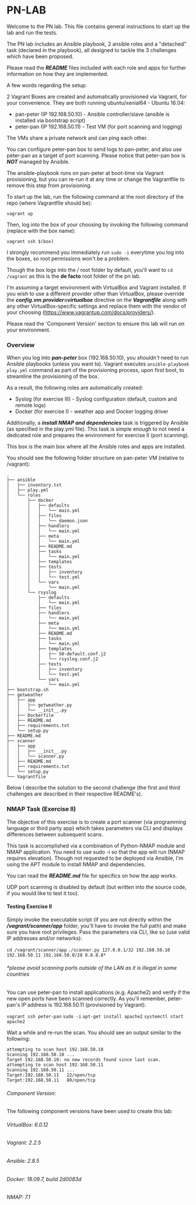 # PN-LAB

Welcome to the PN lab. This file contains general instructions to start up the lab and run the tests.

The PN lab includes an Ansible playbook, 2 ansible roles and a "detached" task (declared in the playbook), all designed to tackle the 3 challenges which have been proposed.

Please read the __*README*__ files included with each role and apps for further information on how they are implemented.

A few words regarding the setup:

2 Vagrant Boxes are created and automatically provisioned via Vagrant, for your convenience.
They are both running ubuntu/xenial64 - Ubuntu 16.04:
* pan-peter (IP 192.168.50.10) - Ansible controller/slave (ansible is installed via bootstrap script)
* peter-pan (IP 192.168.50.11) - Test VM (for port scanning and logging)

The VMs share a private network and can ping each other.

You can configure peter-pan box to send logs to pan-peter, and also use peter-pan as a target of port scanning. Please notice that peter-pan box is __*NOT*__ managed by Ansible.

The ansible-playbook runs on pan-peter at boot-time via Vagrant provisioning, but you can re-run it at any time or change the Vagrantfile to remove this step from provisioning.

To start up the lab, run the following command at the root directory of the repo (where Vagrantfile should be):

` vagrant up `

Then, log into the box of your choosing by invoking the following command (replace with the box name):

`vagrant ssh $(box)`

I strongly recommend you immediately run `sudo -i` everytime you log into the boxes, so root permissions won't be a problem.

Though the box logs into the / root folder by default, you'll want to `cd /vagrant` as this is the __de facto__ root folder of the pn lab.

I'm assuming a target environment with VirtualBox and Vagrant installed. If you wish to use a different provider other than VirtualBox, please override the __*config.vm.provider=virtualbox*__ directive on the __*Vagrantfile*__ along with any other VirtualBox-specific settings and replace them with the vendor of your choosing (https://www.vagrantup.com/docs/providers/).

Please read the 'Component Version' section to ensure this lab will run on your environment.

### Overview
When you log into __*pan-peter*__ box (192.168.50.10), you *shouldn't* need to run Ansible playbooks (unless you want to). Vagrant executes `ansible-playbook play.yml` command as part of the provisioning process, upon first boot, to streamline the provisioning of the box.

As a result, the following roles are automatically created:
* Syslog (for exercise III) - Syslog configuration (default, custom and remote logs)
* Docker (for exercise I) - weather app and Docker logging driver

Additionally, a __*install NMAP and dependencies*__ task is triggered by Ansible (as specified in the play.yml file). This task is simple enough to not need a dedicated role and prepares the environment for exercise II (port scanning).

This box is the main box where all the Ansible roles and apps are installed.

You should see the following folder structure on pan-peter VM (relative to /vagrant):
```
.
├── ansible
│   ├── inventory.txt
│   ├── play.yml
│   └── roles
│       ├── docker
│       │   ├── defaults
│       │   │   └── main.yml
│       │   ├── files
│       │   │   └── daemon.json
│       │   ├── handlers
│       │   │   └── main.yml
│       │   ├── meta
│       │   │   └── main.yml
│       │   ├── README.md
│       │   ├── tasks
│       │   │   └── main.yml
│       │   ├── templates
│       │   ├── tests
│       │   │   ├── inventory
│       │   │   └── test.yml
│       │   └── vars
│       │       └── main.yml
│       └── rsyslog
│           ├── defaults
│           │   └── main.yml
│           ├── files
│           ├── handlers
│           │   └── main.yml
│           ├── meta
│           │   └── main.yml
│           ├── README.md
│           ├── tasks
│           │   └── main.yml
│           ├── templates
│           │   ├── 50-default.conf.j2
│           │   └── rsyslog.conf.j2
│           ├── tests
│           │   ├── inventory
│           │   └── test.yml
│           └── vars
│               └── main.yml
├── bootstrap.sh
├── getweather
│   ├── app
│   │   ├── getweather.py
│   │   └── __init__.py
│   ├── Dockerfile
│   ├── README.md
│   ├── requirements.txt
│   └── setup.py
├── README.md
├── scanner
│   ├── app
│   │   ├── __init__.py
│   │   └── scanner.py
│   ├── README.md
│   ├── requirements.txt
│   └── setup.py
└── Vagrantfile
```
Below I describe the solution to the second challenge (the first and third challenges are described in their respective README's).

### NMAP Task (Exercise II)

The objective of this exercise is to create a port scanner (via programming language or third party app) which takes parameters via CLI and displays differences between subsequent scans.

This task is accomplished via a combination of Python-NMAP module and NMAP application. You need to use sudo -i so that the app will run (NMAP requires elevation). Though not requested to be deployed via Ansible, I'm using the APT module to install NMAP and dependencies.

You can read the __*README.md*__ file for specifics on how the app works.

UDP port scanning is disabled by default (but written into the source code, if you would like to test it too).

#### Testing Exercise II

Simply invoke the executable script (if you are not directly within the __*/vagrant/scanner/app*__ folder, you'll have to invoke the full path) and make sure you have root privileges. Pass the parameters via CLI, like so (use valid IP addresses and/or networks):

` cd /vagrant/scanner/app `
` ./scanner.py 127.0.0.1/32 192.168.50.10 192.168.50.11 192.168.50.0/28 8.8.8.8* `

###### \*please avoid scanning ports outside of the LAN as it is illegal in some countries

You can use peter-pan to install applications (e.g. Apache2) and verify if the new open ports have been scanned correctly. As you'll remember, peter-pan's IP address is 192.168.50.11 (provisioned by Vagrant).

` vagrant ssh peter-pan `
` sudo -i `
` apt-get install apache2 `
` systemctl start apache2 `

Wait a while and re-run the scan. You should see an output similar to the following:
```
attempting to scan host 192.168.50.10
Scanning 192.168.50.10 ...
Target 192.168.50.10: no new records found since last scan.
attempting to scan host 192.168.50.11
Scanning 192.168.50.11 ...
Target:192.168.50.11   22/open/tcp
Target:192.168.50.11   80/open/tcp
```

###### Component Version:
The following component versions have been used to create this lab:
###### _VirtualBox: 6.0.12_
###### _Vagrant: 2.2.5_
###### _Ansible: 2.8.5_
###### _Docker: 18.09.7, build 2d0083d_
###### _NMAP: 7.1_

